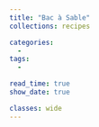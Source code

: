 ```yaml
---
title: "Bac à Sable"
collections: recipes

categories:
  - 
tags:
  - 

read_time: true
show_date: true

classes: wide
---
```



